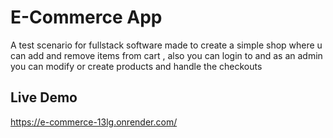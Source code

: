 # E-Commerce App
A test scenario for fullstack software made to create a simple shop where u can add and remove items from cart , also you can login to and as an admin you can modify or create products and handle the checkouts
## Live Demo 
https://e-commerce-13lg.onrender.com/
